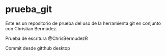 # prueba_git
Este es un repositorio de prueba del uso de la herramienta git en conjunto con Christian Bermúdez.

Prueba de escritura @ChrisBermudezR


Commit desde gitthub desktop
